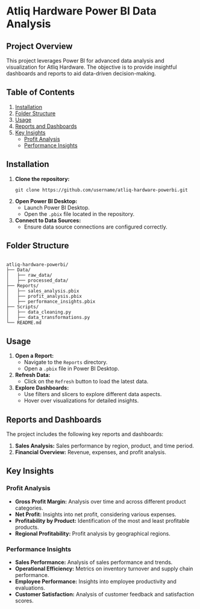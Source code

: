 <!DOCTYPE html>
<html lang="en">
<head>
    <meta charset="UTF-8">
    <meta name="viewport" content="width=device-width, initial-scale=1.0">
    <title>Atliq Hardware Power BI Data Analysis</title>
</head>
<body>

<h1>Atliq Hardware Power BI Data Analysis</h1>

<h2>Project Overview</h2>
<p>This project leverages Power BI for advanced data analysis and visualization for Atliq Hardware. The objective is to provide insightful dashboards and reports to aid data-driven decision-making.</p>

<h2>Table of Contents</h2>
<ol>
    <li><a href="#installation">Installation</a></li>
    <li><a href="#folder-structure">Folder Structure</a></li>
    <li><a href="#usage">Usage</a></li>
    <li><a href="#reports-and-dashboards">Reports and Dashboards</a></li>
    <li><a href="#key-insights">Key Insights</a>
        <ul>
            <li><a href="#profit-analysis">Profit Analysis</a></li>
            <li><a href="#performance-insights">Performance Insights</a></li>
        </ul>
    </li>
</ol>

<h2 id="installation">Installation</h2>
<ol>
    <li><strong>Clone the repository:</strong>
        <pre><code>git clone https://github.com/username/atliq-hardware-powerbi.git</code></pre>
    </li>
    <li><strong>Open Power BI Desktop:</strong>
        <ul>
            <li>Launch Power BI Desktop.</li>
            <li>Open the <code>.pbix</code> file located in the repository.</li>
        </ul>
    </li>
    <li><strong>Connect to Data Sources:</strong>
        <ul>
            <li>Ensure data source connections are configured correctly.</li>
        </ul>
    </li>
</ol>

<h2 id="folder-structure">Folder Structure</h2>
<pre><code>
atliq-hardware-powerbi/
├── Data/
│   ├── raw_data/
│   ├── processed_data/
├── Reports/
│   ├── sales_analysis.pbix
│   ├── profit_analysis.pbix
│   ├── performance_insights.pbix
├── Scripts/
│   ├── data_cleaning.py
│   ├── data_transformations.py
└── README.md
</code></pre>

<h2 id="usage">Usage</h2>
<ol>
    <li><strong>Open a Report:</strong>
        <ul>
            <li>Navigate to the <code>Reports</code> directory.</li>
            <li>Open a <code>.pbix</code> file in Power BI Desktop.</li>
        </ul>
    </li>
    <li><strong>Refresh Data:</strong>
        <ul>
            <li>Click on the <code>Refresh</code> button to load the latest data.</li>
        </ul>
    </li>
    <li><strong>Explore Dashboards:</strong>
        <ul>
            <li>Use filters and slicers to explore different data aspects.</li>
            <li>Hover over visualizations for detailed insights.</li>
        </ul>
    </li>
</ol>

<h2 id="reports-and-dashboards">Reports and Dashboards</h2>
<p>The project includes the following key reports and dashboards:</p>
<ol>
    <li><strong>Sales Analysis:</strong> Sales performance by region, product, and time period.</li>
    <li><strong>Financial Overview:</strong> Revenue, expenses, and profit analysis.</li>
</ol>

<h2 id="key-insights">Key Insights</h2>

<h3 id="profit-analysis">Profit Analysis</h3>
<ul>
    <li><strong>Gross Profit Margin:</strong> Analysis over time and across different product categories.</li>
    <li><strong>Net Profit:</strong> Insights into net profit, considering various expenses.</li>
    <li><strong>Profitability by Product:</strong> Identification of the most and least profitable products.</li>
    <li><strong>Regional Profitability:</strong> Profit analysis by geographical regions.</li>
</ul>

<h3 id="performance-insights">Performance Insights</h3>
<ul>
    <li><strong>Sales Performance:</strong> Analysis of sales performance and trends.</li>
    <li><strong>Operational Efficiency:</strong> Metrics on inventory turnover and supply chain performance.</li>
    <li><strong>Employee Performance:</strong> Insights into employee productivity and evaluations.</li>
    <li><strong>Customer Satisfaction:</strong> Analysis of customer feedback and satisfaction scores.</li>
</ul>

</body>
</html>
